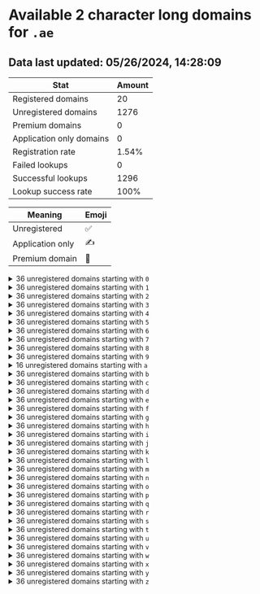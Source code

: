 # Available 2 character long domains for `.ae`

## Data last updated: 05/26/2024, 14:28:09

|Stat|Amount|
|--|--|
|Registered domains|20|
|Unregistered domains|1276|
|Premium domains|0|
|Application only domains|0|
|Registration rate|1.54%|
|Failed lookups|0|
|Successful lookups|1296|
|Lookup success rate|100%|


|Meaning|Emoji|
|--|--|
|Unregistered|:white_check_mark:|
|Application only|:writing_hand:|
|Premium domain|:gem:|

<details>
<summary>36 unregistered domains starting with <bold><code>0</code></bold></summary>

|Type|Domain|
|--|--|
|:white_check_mark:|`00.ae`|
|:white_check_mark:|`01.ae`|
|:white_check_mark:|`02.ae`|
|:white_check_mark:|`03.ae`|
|:white_check_mark:|`04.ae`|
|:white_check_mark:|`05.ae`|
|:white_check_mark:|`06.ae`|
|:white_check_mark:|`07.ae`|
|:white_check_mark:|`08.ae`|
|:white_check_mark:|`09.ae`|
|:white_check_mark:|`0a.ae`|
|:white_check_mark:|`0b.ae`|
|:white_check_mark:|`0c.ae`|
|:white_check_mark:|`0d.ae`|
|:white_check_mark:|`0e.ae`|
|:white_check_mark:|`0f.ae`|
|:white_check_mark:|`0g.ae`|
|:white_check_mark:|`0h.ae`|
|:white_check_mark:|`0i.ae`|
|:white_check_mark:|`0j.ae`|
|:white_check_mark:|`0k.ae`|
|:white_check_mark:|`0l.ae`|
|:white_check_mark:|`0m.ae`|
|:white_check_mark:|`0n.ae`|
|:white_check_mark:|`0o.ae`|
|:white_check_mark:|`0p.ae`|
|:white_check_mark:|`0q.ae`|
|:white_check_mark:|`0r.ae`|
|:white_check_mark:|`0s.ae`|
|:white_check_mark:|`0t.ae`|
|:white_check_mark:|`0u.ae`|
|:white_check_mark:|`0v.ae`|
|:white_check_mark:|`0w.ae`|
|:white_check_mark:|`0x.ae`|
|:white_check_mark:|`0y.ae`|
|:white_check_mark:|`0z.ae`|
</details>
<details>
<summary>36 unregistered domains starting with <bold><code>1</code></bold></summary>

|Type|Domain|
|--|--|
|:white_check_mark:|`10.ae`|
|:white_check_mark:|`11.ae`|
|:white_check_mark:|`12.ae`|
|:white_check_mark:|`13.ae`|
|:white_check_mark:|`14.ae`|
|:white_check_mark:|`15.ae`|
|:white_check_mark:|`16.ae`|
|:white_check_mark:|`17.ae`|
|:white_check_mark:|`18.ae`|
|:white_check_mark:|`19.ae`|
|:white_check_mark:|`1a.ae`|
|:white_check_mark:|`1b.ae`|
|:white_check_mark:|`1c.ae`|
|:white_check_mark:|`1d.ae`|
|:white_check_mark:|`1e.ae`|
|:white_check_mark:|`1f.ae`|
|:white_check_mark:|`1g.ae`|
|:white_check_mark:|`1h.ae`|
|:white_check_mark:|`1i.ae`|
|:white_check_mark:|`1j.ae`|
|:white_check_mark:|`1k.ae`|
|:white_check_mark:|`1l.ae`|
|:white_check_mark:|`1m.ae`|
|:white_check_mark:|`1n.ae`|
|:white_check_mark:|`1o.ae`|
|:white_check_mark:|`1p.ae`|
|:white_check_mark:|`1q.ae`|
|:white_check_mark:|`1r.ae`|
|:white_check_mark:|`1s.ae`|
|:white_check_mark:|`1t.ae`|
|:white_check_mark:|`1u.ae`|
|:white_check_mark:|`1v.ae`|
|:white_check_mark:|`1w.ae`|
|:white_check_mark:|`1x.ae`|
|:white_check_mark:|`1y.ae`|
|:white_check_mark:|`1z.ae`|
</details>
<details>
<summary>36 unregistered domains starting with <bold><code>2</code></bold></summary>

|Type|Domain|
|--|--|
|:white_check_mark:|`20.ae`|
|:white_check_mark:|`21.ae`|
|:white_check_mark:|`22.ae`|
|:white_check_mark:|`23.ae`|
|:white_check_mark:|`24.ae`|
|:white_check_mark:|`25.ae`|
|:white_check_mark:|`26.ae`|
|:white_check_mark:|`27.ae`|
|:white_check_mark:|`28.ae`|
|:white_check_mark:|`29.ae`|
|:white_check_mark:|`2a.ae`|
|:white_check_mark:|`2b.ae`|
|:white_check_mark:|`2c.ae`|
|:white_check_mark:|`2d.ae`|
|:white_check_mark:|`2e.ae`|
|:white_check_mark:|`2f.ae`|
|:white_check_mark:|`2g.ae`|
|:white_check_mark:|`2h.ae`|
|:white_check_mark:|`2i.ae`|
|:white_check_mark:|`2j.ae`|
|:white_check_mark:|`2k.ae`|
|:white_check_mark:|`2l.ae`|
|:white_check_mark:|`2m.ae`|
|:white_check_mark:|`2n.ae`|
|:white_check_mark:|`2o.ae`|
|:white_check_mark:|`2p.ae`|
|:white_check_mark:|`2q.ae`|
|:white_check_mark:|`2r.ae`|
|:white_check_mark:|`2s.ae`|
|:white_check_mark:|`2t.ae`|
|:white_check_mark:|`2u.ae`|
|:white_check_mark:|`2v.ae`|
|:white_check_mark:|`2w.ae`|
|:white_check_mark:|`2x.ae`|
|:white_check_mark:|`2y.ae`|
|:white_check_mark:|`2z.ae`|
</details>
<details>
<summary>36 unregistered domains starting with <bold><code>3</code></bold></summary>

|Type|Domain|
|--|--|
|:white_check_mark:|`30.ae`|
|:white_check_mark:|`31.ae`|
|:white_check_mark:|`32.ae`|
|:white_check_mark:|`33.ae`|
|:white_check_mark:|`34.ae`|
|:white_check_mark:|`35.ae`|
|:white_check_mark:|`36.ae`|
|:white_check_mark:|`37.ae`|
|:white_check_mark:|`38.ae`|
|:white_check_mark:|`39.ae`|
|:white_check_mark:|`3a.ae`|
|:white_check_mark:|`3b.ae`|
|:white_check_mark:|`3c.ae`|
|:white_check_mark:|`3d.ae`|
|:white_check_mark:|`3e.ae`|
|:white_check_mark:|`3f.ae`|
|:white_check_mark:|`3g.ae`|
|:white_check_mark:|`3h.ae`|
|:white_check_mark:|`3i.ae`|
|:white_check_mark:|`3j.ae`|
|:white_check_mark:|`3k.ae`|
|:white_check_mark:|`3l.ae`|
|:white_check_mark:|`3m.ae`|
|:white_check_mark:|`3n.ae`|
|:white_check_mark:|`3o.ae`|
|:white_check_mark:|`3p.ae`|
|:white_check_mark:|`3q.ae`|
|:white_check_mark:|`3r.ae`|
|:white_check_mark:|`3s.ae`|
|:white_check_mark:|`3t.ae`|
|:white_check_mark:|`3u.ae`|
|:white_check_mark:|`3v.ae`|
|:white_check_mark:|`3w.ae`|
|:white_check_mark:|`3x.ae`|
|:white_check_mark:|`3y.ae`|
|:white_check_mark:|`3z.ae`|
</details>
<details>
<summary>36 unregistered domains starting with <bold><code>4</code></bold></summary>

|Type|Domain|
|--|--|
|:white_check_mark:|`40.ae`|
|:white_check_mark:|`41.ae`|
|:white_check_mark:|`42.ae`|
|:white_check_mark:|`43.ae`|
|:white_check_mark:|`44.ae`|
|:white_check_mark:|`45.ae`|
|:white_check_mark:|`46.ae`|
|:white_check_mark:|`47.ae`|
|:white_check_mark:|`48.ae`|
|:white_check_mark:|`49.ae`|
|:white_check_mark:|`4a.ae`|
|:white_check_mark:|`4b.ae`|
|:white_check_mark:|`4c.ae`|
|:white_check_mark:|`4d.ae`|
|:white_check_mark:|`4e.ae`|
|:white_check_mark:|`4f.ae`|
|:white_check_mark:|`4g.ae`|
|:white_check_mark:|`4h.ae`|
|:white_check_mark:|`4i.ae`|
|:white_check_mark:|`4j.ae`|
|:white_check_mark:|`4k.ae`|
|:white_check_mark:|`4l.ae`|
|:white_check_mark:|`4m.ae`|
|:white_check_mark:|`4n.ae`|
|:white_check_mark:|`4o.ae`|
|:white_check_mark:|`4p.ae`|
|:white_check_mark:|`4q.ae`|
|:white_check_mark:|`4r.ae`|
|:white_check_mark:|`4s.ae`|
|:white_check_mark:|`4t.ae`|
|:white_check_mark:|`4u.ae`|
|:white_check_mark:|`4v.ae`|
|:white_check_mark:|`4w.ae`|
|:white_check_mark:|`4x.ae`|
|:white_check_mark:|`4y.ae`|
|:white_check_mark:|`4z.ae`|
</details>
<details>
<summary>36 unregistered domains starting with <bold><code>5</code></bold></summary>

|Type|Domain|
|--|--|
|:white_check_mark:|`50.ae`|
|:white_check_mark:|`51.ae`|
|:white_check_mark:|`52.ae`|
|:white_check_mark:|`53.ae`|
|:white_check_mark:|`54.ae`|
|:white_check_mark:|`55.ae`|
|:white_check_mark:|`56.ae`|
|:white_check_mark:|`57.ae`|
|:white_check_mark:|`58.ae`|
|:white_check_mark:|`59.ae`|
|:white_check_mark:|`5a.ae`|
|:white_check_mark:|`5b.ae`|
|:white_check_mark:|`5c.ae`|
|:white_check_mark:|`5d.ae`|
|:white_check_mark:|`5e.ae`|
|:white_check_mark:|`5f.ae`|
|:white_check_mark:|`5g.ae`|
|:white_check_mark:|`5h.ae`|
|:white_check_mark:|`5i.ae`|
|:white_check_mark:|`5j.ae`|
|:white_check_mark:|`5k.ae`|
|:white_check_mark:|`5l.ae`|
|:white_check_mark:|`5m.ae`|
|:white_check_mark:|`5n.ae`|
|:white_check_mark:|`5o.ae`|
|:white_check_mark:|`5p.ae`|
|:white_check_mark:|`5q.ae`|
|:white_check_mark:|`5r.ae`|
|:white_check_mark:|`5s.ae`|
|:white_check_mark:|`5t.ae`|
|:white_check_mark:|`5u.ae`|
|:white_check_mark:|`5v.ae`|
|:white_check_mark:|`5w.ae`|
|:white_check_mark:|`5x.ae`|
|:white_check_mark:|`5y.ae`|
|:white_check_mark:|`5z.ae`|
</details>
<details>
<summary>36 unregistered domains starting with <bold><code>6</code></bold></summary>

|Type|Domain|
|--|--|
|:white_check_mark:|`60.ae`|
|:white_check_mark:|`61.ae`|
|:white_check_mark:|`62.ae`|
|:white_check_mark:|`63.ae`|
|:white_check_mark:|`64.ae`|
|:white_check_mark:|`65.ae`|
|:white_check_mark:|`66.ae`|
|:white_check_mark:|`67.ae`|
|:white_check_mark:|`68.ae`|
|:white_check_mark:|`69.ae`|
|:white_check_mark:|`6a.ae`|
|:white_check_mark:|`6b.ae`|
|:white_check_mark:|`6c.ae`|
|:white_check_mark:|`6d.ae`|
|:white_check_mark:|`6e.ae`|
|:white_check_mark:|`6f.ae`|
|:white_check_mark:|`6g.ae`|
|:white_check_mark:|`6h.ae`|
|:white_check_mark:|`6i.ae`|
|:white_check_mark:|`6j.ae`|
|:white_check_mark:|`6k.ae`|
|:white_check_mark:|`6l.ae`|
|:white_check_mark:|`6m.ae`|
|:white_check_mark:|`6n.ae`|
|:white_check_mark:|`6o.ae`|
|:white_check_mark:|`6p.ae`|
|:white_check_mark:|`6q.ae`|
|:white_check_mark:|`6r.ae`|
|:white_check_mark:|`6s.ae`|
|:white_check_mark:|`6t.ae`|
|:white_check_mark:|`6u.ae`|
|:white_check_mark:|`6v.ae`|
|:white_check_mark:|`6w.ae`|
|:white_check_mark:|`6x.ae`|
|:white_check_mark:|`6y.ae`|
|:white_check_mark:|`6z.ae`|
</details>
<details>
<summary>36 unregistered domains starting with <bold><code>7</code></bold></summary>

|Type|Domain|
|--|--|
|:white_check_mark:|`70.ae`|
|:white_check_mark:|`71.ae`|
|:white_check_mark:|`72.ae`|
|:white_check_mark:|`73.ae`|
|:white_check_mark:|`74.ae`|
|:white_check_mark:|`75.ae`|
|:white_check_mark:|`76.ae`|
|:white_check_mark:|`77.ae`|
|:white_check_mark:|`78.ae`|
|:white_check_mark:|`79.ae`|
|:white_check_mark:|`7a.ae`|
|:white_check_mark:|`7b.ae`|
|:white_check_mark:|`7c.ae`|
|:white_check_mark:|`7d.ae`|
|:white_check_mark:|`7e.ae`|
|:white_check_mark:|`7f.ae`|
|:white_check_mark:|`7g.ae`|
|:white_check_mark:|`7h.ae`|
|:white_check_mark:|`7i.ae`|
|:white_check_mark:|`7j.ae`|
|:white_check_mark:|`7k.ae`|
|:white_check_mark:|`7l.ae`|
|:white_check_mark:|`7m.ae`|
|:white_check_mark:|`7n.ae`|
|:white_check_mark:|`7o.ae`|
|:white_check_mark:|`7p.ae`|
|:white_check_mark:|`7q.ae`|
|:white_check_mark:|`7r.ae`|
|:white_check_mark:|`7s.ae`|
|:white_check_mark:|`7t.ae`|
|:white_check_mark:|`7u.ae`|
|:white_check_mark:|`7v.ae`|
|:white_check_mark:|`7w.ae`|
|:white_check_mark:|`7x.ae`|
|:white_check_mark:|`7y.ae`|
|:white_check_mark:|`7z.ae`|
</details>
<details>
<summary>36 unregistered domains starting with <bold><code>8</code></bold></summary>

|Type|Domain|
|--|--|
|:white_check_mark:|`80.ae`|
|:white_check_mark:|`81.ae`|
|:white_check_mark:|`82.ae`|
|:white_check_mark:|`83.ae`|
|:white_check_mark:|`84.ae`|
|:white_check_mark:|`85.ae`|
|:white_check_mark:|`86.ae`|
|:white_check_mark:|`87.ae`|
|:white_check_mark:|`88.ae`|
|:white_check_mark:|`89.ae`|
|:white_check_mark:|`8a.ae`|
|:white_check_mark:|`8b.ae`|
|:white_check_mark:|`8c.ae`|
|:white_check_mark:|`8d.ae`|
|:white_check_mark:|`8e.ae`|
|:white_check_mark:|`8f.ae`|
|:white_check_mark:|`8g.ae`|
|:white_check_mark:|`8h.ae`|
|:white_check_mark:|`8i.ae`|
|:white_check_mark:|`8j.ae`|
|:white_check_mark:|`8k.ae`|
|:white_check_mark:|`8l.ae`|
|:white_check_mark:|`8m.ae`|
|:white_check_mark:|`8n.ae`|
|:white_check_mark:|`8o.ae`|
|:white_check_mark:|`8p.ae`|
|:white_check_mark:|`8q.ae`|
|:white_check_mark:|`8r.ae`|
|:white_check_mark:|`8s.ae`|
|:white_check_mark:|`8t.ae`|
|:white_check_mark:|`8u.ae`|
|:white_check_mark:|`8v.ae`|
|:white_check_mark:|`8w.ae`|
|:white_check_mark:|`8x.ae`|
|:white_check_mark:|`8y.ae`|
|:white_check_mark:|`8z.ae`|
</details>
<details>
<summary>36 unregistered domains starting with <bold><code>9</code></bold></summary>

|Type|Domain|
|--|--|
|:white_check_mark:|`90.ae`|
|:white_check_mark:|`91.ae`|
|:white_check_mark:|`92.ae`|
|:white_check_mark:|`93.ae`|
|:white_check_mark:|`94.ae`|
|:white_check_mark:|`95.ae`|
|:white_check_mark:|`96.ae`|
|:white_check_mark:|`97.ae`|
|:white_check_mark:|`98.ae`|
|:white_check_mark:|`99.ae`|
|:white_check_mark:|`9a.ae`|
|:white_check_mark:|`9b.ae`|
|:white_check_mark:|`9c.ae`|
|:white_check_mark:|`9d.ae`|
|:white_check_mark:|`9e.ae`|
|:white_check_mark:|`9f.ae`|
|:white_check_mark:|`9g.ae`|
|:white_check_mark:|`9h.ae`|
|:white_check_mark:|`9i.ae`|
|:white_check_mark:|`9j.ae`|
|:white_check_mark:|`9k.ae`|
|:white_check_mark:|`9l.ae`|
|:white_check_mark:|`9m.ae`|
|:white_check_mark:|`9n.ae`|
|:white_check_mark:|`9o.ae`|
|:white_check_mark:|`9p.ae`|
|:white_check_mark:|`9q.ae`|
|:white_check_mark:|`9r.ae`|
|:white_check_mark:|`9s.ae`|
|:white_check_mark:|`9t.ae`|
|:white_check_mark:|`9u.ae`|
|:white_check_mark:|`9v.ae`|
|:white_check_mark:|`9w.ae`|
|:white_check_mark:|`9x.ae`|
|:white_check_mark:|`9y.ae`|
|:white_check_mark:|`9z.ae`|
</details>
<details>
<summary>16 unregistered domains starting with <bold><code>a</code></bold></summary>

|Type|Domain|
|--|--|
|:white_check_mark:|`a0.ae`|
|:white_check_mark:|`a1.ae`|
|:white_check_mark:|`a2.ae`|
|:white_check_mark:|`a3.ae`|
|:white_check_mark:|`a4.ae`|
|:white_check_mark:|`a5.ae`|
|:white_check_mark:|`a6.ae`|
|:white_check_mark:|`a7.ae`|
|:white_check_mark:|`a8.ae`|
|:white_check_mark:|`a9.ae`|
|:white_check_mark:|`aj.ae`|
|:white_check_mark:|`am.ae`|
|:white_check_mark:|`an.ae`|
|:white_check_mark:|`ao.ae`|
|:white_check_mark:|`ap.ae`|
|:white_check_mark:|`az.ae`|
</details>
<details>
<summary>36 unregistered domains starting with <bold><code>b</code></bold></summary>

|Type|Domain|
|--|--|
|:white_check_mark:|`b0.ae`|
|:white_check_mark:|`b1.ae`|
|:white_check_mark:|`b2.ae`|
|:white_check_mark:|`b3.ae`|
|:white_check_mark:|`b4.ae`|
|:white_check_mark:|`b5.ae`|
|:white_check_mark:|`b6.ae`|
|:white_check_mark:|`b7.ae`|
|:white_check_mark:|`b8.ae`|
|:white_check_mark:|`b9.ae`|
|:white_check_mark:|`ba.ae`|
|:white_check_mark:|`bb.ae`|
|:white_check_mark:|`bc.ae`|
|:white_check_mark:|`bd.ae`|
|:white_check_mark:|`be.ae`|
|:white_check_mark:|`bf.ae`|
|:white_check_mark:|`bg.ae`|
|:white_check_mark:|`bh.ae`|
|:white_check_mark:|`bi.ae`|
|:white_check_mark:|`bj.ae`|
|:white_check_mark:|`bk.ae`|
|:white_check_mark:|`bl.ae`|
|:white_check_mark:|`bm.ae`|
|:white_check_mark:|`bn.ae`|
|:white_check_mark:|`bo.ae`|
|:white_check_mark:|`bp.ae`|
|:white_check_mark:|`bq.ae`|
|:white_check_mark:|`br.ae`|
|:white_check_mark:|`bs.ae`|
|:white_check_mark:|`bt.ae`|
|:white_check_mark:|`bu.ae`|
|:white_check_mark:|`bv.ae`|
|:white_check_mark:|`bw.ae`|
|:white_check_mark:|`bx.ae`|
|:white_check_mark:|`by.ae`|
|:white_check_mark:|`bz.ae`|
</details>
<details>
<summary>36 unregistered domains starting with <bold><code>c</code></bold></summary>

|Type|Domain|
|--|--|
|:white_check_mark:|`c0.ae`|
|:white_check_mark:|`c1.ae`|
|:white_check_mark:|`c2.ae`|
|:white_check_mark:|`c3.ae`|
|:white_check_mark:|`c4.ae`|
|:white_check_mark:|`c5.ae`|
|:white_check_mark:|`c6.ae`|
|:white_check_mark:|`c7.ae`|
|:white_check_mark:|`c8.ae`|
|:white_check_mark:|`c9.ae`|
|:white_check_mark:|`ca.ae`|
|:white_check_mark:|`cb.ae`|
|:white_check_mark:|`cc.ae`|
|:white_check_mark:|`cd.ae`|
|:white_check_mark:|`ce.ae`|
|:white_check_mark:|`cf.ae`|
|:white_check_mark:|`cg.ae`|
|:white_check_mark:|`ch.ae`|
|:white_check_mark:|`ci.ae`|
|:white_check_mark:|`cj.ae`|
|:white_check_mark:|`ck.ae`|
|:white_check_mark:|`cl.ae`|
|:white_check_mark:|`cm.ae`|
|:white_check_mark:|`cn.ae`|
|:white_check_mark:|`co.ae`|
|:white_check_mark:|`cp.ae`|
|:white_check_mark:|`cq.ae`|
|:white_check_mark:|`cr.ae`|
|:white_check_mark:|`cs.ae`|
|:white_check_mark:|`ct.ae`|
|:white_check_mark:|`cu.ae`|
|:white_check_mark:|`cv.ae`|
|:white_check_mark:|`cw.ae`|
|:white_check_mark:|`cx.ae`|
|:white_check_mark:|`cy.ae`|
|:white_check_mark:|`cz.ae`|
</details>
<details>
<summary>36 unregistered domains starting with <bold><code>d</code></bold></summary>

|Type|Domain|
|--|--|
|:white_check_mark:|`d0.ae`|
|:white_check_mark:|`d1.ae`|
|:white_check_mark:|`d2.ae`|
|:white_check_mark:|`d3.ae`|
|:white_check_mark:|`d4.ae`|
|:white_check_mark:|`d5.ae`|
|:white_check_mark:|`d6.ae`|
|:white_check_mark:|`d7.ae`|
|:white_check_mark:|`d8.ae`|
|:white_check_mark:|`d9.ae`|
|:white_check_mark:|`da.ae`|
|:white_check_mark:|`db.ae`|
|:white_check_mark:|`dc.ae`|
|:white_check_mark:|`dd.ae`|
|:white_check_mark:|`de.ae`|
|:white_check_mark:|`df.ae`|
|:white_check_mark:|`dg.ae`|
|:white_check_mark:|`dh.ae`|
|:white_check_mark:|`di.ae`|
|:white_check_mark:|`dj.ae`|
|:white_check_mark:|`dk.ae`|
|:white_check_mark:|`dl.ae`|
|:white_check_mark:|`dm.ae`|
|:white_check_mark:|`dn.ae`|
|:white_check_mark:|`do.ae`|
|:white_check_mark:|`dp.ae`|
|:white_check_mark:|`dq.ae`|
|:white_check_mark:|`dr.ae`|
|:white_check_mark:|`ds.ae`|
|:white_check_mark:|`dt.ae`|
|:white_check_mark:|`du.ae`|
|:white_check_mark:|`dv.ae`|
|:white_check_mark:|`dw.ae`|
|:white_check_mark:|`dx.ae`|
|:white_check_mark:|`dy.ae`|
|:white_check_mark:|`dz.ae`|
</details>
<details>
<summary>36 unregistered domains starting with <bold><code>e</code></bold></summary>

|Type|Domain|
|--|--|
|:white_check_mark:|`e0.ae`|
|:white_check_mark:|`e1.ae`|
|:white_check_mark:|`e2.ae`|
|:white_check_mark:|`e3.ae`|
|:white_check_mark:|`e4.ae`|
|:white_check_mark:|`e5.ae`|
|:white_check_mark:|`e6.ae`|
|:white_check_mark:|`e7.ae`|
|:white_check_mark:|`e8.ae`|
|:white_check_mark:|`e9.ae`|
|:white_check_mark:|`ea.ae`|
|:white_check_mark:|`eb.ae`|
|:white_check_mark:|`ec.ae`|
|:white_check_mark:|`ed.ae`|
|:white_check_mark:|`ee.ae`|
|:white_check_mark:|`ef.ae`|
|:white_check_mark:|`eg.ae`|
|:white_check_mark:|`eh.ae`|
|:white_check_mark:|`ei.ae`|
|:white_check_mark:|`ej.ae`|
|:white_check_mark:|`ek.ae`|
|:white_check_mark:|`el.ae`|
|:white_check_mark:|`em.ae`|
|:white_check_mark:|`en.ae`|
|:white_check_mark:|`eo.ae`|
|:white_check_mark:|`ep.ae`|
|:white_check_mark:|`eq.ae`|
|:white_check_mark:|`er.ae`|
|:white_check_mark:|`es.ae`|
|:white_check_mark:|`et.ae`|
|:white_check_mark:|`eu.ae`|
|:white_check_mark:|`ev.ae`|
|:white_check_mark:|`ew.ae`|
|:white_check_mark:|`ex.ae`|
|:white_check_mark:|`ey.ae`|
|:white_check_mark:|`ez.ae`|
</details>
<details>
<summary>36 unregistered domains starting with <bold><code>f</code></bold></summary>

|Type|Domain|
|--|--|
|:white_check_mark:|`f0.ae`|
|:white_check_mark:|`f1.ae`|
|:white_check_mark:|`f2.ae`|
|:white_check_mark:|`f3.ae`|
|:white_check_mark:|`f4.ae`|
|:white_check_mark:|`f5.ae`|
|:white_check_mark:|`f6.ae`|
|:white_check_mark:|`f7.ae`|
|:white_check_mark:|`f8.ae`|
|:white_check_mark:|`f9.ae`|
|:white_check_mark:|`fa.ae`|
|:white_check_mark:|`fb.ae`|
|:white_check_mark:|`fc.ae`|
|:white_check_mark:|`fd.ae`|
|:white_check_mark:|`fe.ae`|
|:white_check_mark:|`ff.ae`|
|:white_check_mark:|`fg.ae`|
|:white_check_mark:|`fh.ae`|
|:white_check_mark:|`fi.ae`|
|:white_check_mark:|`fj.ae`|
|:white_check_mark:|`fk.ae`|
|:white_check_mark:|`fl.ae`|
|:white_check_mark:|`fm.ae`|
|:white_check_mark:|`fn.ae`|
|:white_check_mark:|`fo.ae`|
|:white_check_mark:|`fp.ae`|
|:white_check_mark:|`fq.ae`|
|:white_check_mark:|`fr.ae`|
|:white_check_mark:|`fs.ae`|
|:white_check_mark:|`ft.ae`|
|:white_check_mark:|`fu.ae`|
|:white_check_mark:|`fv.ae`|
|:white_check_mark:|`fw.ae`|
|:white_check_mark:|`fx.ae`|
|:white_check_mark:|`fy.ae`|
|:white_check_mark:|`fz.ae`|
</details>
<details>
<summary>36 unregistered domains starting with <bold><code>g</code></bold></summary>

|Type|Domain|
|--|--|
|:white_check_mark:|`g0.ae`|
|:white_check_mark:|`g1.ae`|
|:white_check_mark:|`g2.ae`|
|:white_check_mark:|`g3.ae`|
|:white_check_mark:|`g4.ae`|
|:white_check_mark:|`g5.ae`|
|:white_check_mark:|`g6.ae`|
|:white_check_mark:|`g7.ae`|
|:white_check_mark:|`g8.ae`|
|:white_check_mark:|`g9.ae`|
|:white_check_mark:|`ga.ae`|
|:white_check_mark:|`gb.ae`|
|:white_check_mark:|`gc.ae`|
|:white_check_mark:|`gd.ae`|
|:white_check_mark:|`ge.ae`|
|:white_check_mark:|`gf.ae`|
|:white_check_mark:|`gg.ae`|
|:white_check_mark:|`gh.ae`|
|:white_check_mark:|`gi.ae`|
|:white_check_mark:|`gj.ae`|
|:white_check_mark:|`gk.ae`|
|:white_check_mark:|`gl.ae`|
|:white_check_mark:|`gm.ae`|
|:white_check_mark:|`gn.ae`|
|:white_check_mark:|`go.ae`|
|:white_check_mark:|`gp.ae`|
|:white_check_mark:|`gq.ae`|
|:white_check_mark:|`gr.ae`|
|:white_check_mark:|`gs.ae`|
|:white_check_mark:|`gt.ae`|
|:white_check_mark:|`gu.ae`|
|:white_check_mark:|`gv.ae`|
|:white_check_mark:|`gw.ae`|
|:white_check_mark:|`gx.ae`|
|:white_check_mark:|`gy.ae`|
|:white_check_mark:|`gz.ae`|
</details>
<details>
<summary>36 unregistered domains starting with <bold><code>h</code></bold></summary>

|Type|Domain|
|--|--|
|:white_check_mark:|`h0.ae`|
|:white_check_mark:|`h1.ae`|
|:white_check_mark:|`h2.ae`|
|:white_check_mark:|`h3.ae`|
|:white_check_mark:|`h4.ae`|
|:white_check_mark:|`h5.ae`|
|:white_check_mark:|`h6.ae`|
|:white_check_mark:|`h7.ae`|
|:white_check_mark:|`h8.ae`|
|:white_check_mark:|`h9.ae`|
|:white_check_mark:|`ha.ae`|
|:white_check_mark:|`hb.ae`|
|:white_check_mark:|`hc.ae`|
|:white_check_mark:|`hd.ae`|
|:white_check_mark:|`he.ae`|
|:white_check_mark:|`hf.ae`|
|:white_check_mark:|`hg.ae`|
|:white_check_mark:|`hh.ae`|
|:white_check_mark:|`hi.ae`|
|:white_check_mark:|`hj.ae`|
|:white_check_mark:|`hk.ae`|
|:white_check_mark:|`hl.ae`|
|:white_check_mark:|`hm.ae`|
|:white_check_mark:|`hn.ae`|
|:white_check_mark:|`ho.ae`|
|:white_check_mark:|`hp.ae`|
|:white_check_mark:|`hq.ae`|
|:white_check_mark:|`hr.ae`|
|:white_check_mark:|`hs.ae`|
|:white_check_mark:|`ht.ae`|
|:white_check_mark:|`hu.ae`|
|:white_check_mark:|`hv.ae`|
|:white_check_mark:|`hw.ae`|
|:white_check_mark:|`hx.ae`|
|:white_check_mark:|`hy.ae`|
|:white_check_mark:|`hz.ae`|
</details>
<details>
<summary>36 unregistered domains starting with <bold><code>i</code></bold></summary>

|Type|Domain|
|--|--|
|:white_check_mark:|`i0.ae`|
|:white_check_mark:|`i1.ae`|
|:white_check_mark:|`i2.ae`|
|:white_check_mark:|`i3.ae`|
|:white_check_mark:|`i4.ae`|
|:white_check_mark:|`i5.ae`|
|:white_check_mark:|`i6.ae`|
|:white_check_mark:|`i7.ae`|
|:white_check_mark:|`i8.ae`|
|:white_check_mark:|`i9.ae`|
|:white_check_mark:|`ia.ae`|
|:white_check_mark:|`ib.ae`|
|:white_check_mark:|`ic.ae`|
|:white_check_mark:|`id.ae`|
|:white_check_mark:|`ie.ae`|
|:white_check_mark:|`if.ae`|
|:white_check_mark:|`ig.ae`|
|:white_check_mark:|`ih.ae`|
|:white_check_mark:|`ii.ae`|
|:white_check_mark:|`ij.ae`|
|:white_check_mark:|`ik.ae`|
|:white_check_mark:|`il.ae`|
|:white_check_mark:|`im.ae`|
|:white_check_mark:|`in.ae`|
|:white_check_mark:|`io.ae`|
|:white_check_mark:|`ip.ae`|
|:white_check_mark:|`iq.ae`|
|:white_check_mark:|`ir.ae`|
|:white_check_mark:|`is.ae`|
|:white_check_mark:|`it.ae`|
|:white_check_mark:|`iu.ae`|
|:white_check_mark:|`iv.ae`|
|:white_check_mark:|`iw.ae`|
|:white_check_mark:|`ix.ae`|
|:white_check_mark:|`iy.ae`|
|:white_check_mark:|`iz.ae`|
</details>
<details>
<summary>36 unregistered domains starting with <bold><code>j</code></bold></summary>

|Type|Domain|
|--|--|
|:white_check_mark:|`j0.ae`|
|:white_check_mark:|`j1.ae`|
|:white_check_mark:|`j2.ae`|
|:white_check_mark:|`j3.ae`|
|:white_check_mark:|`j4.ae`|
|:white_check_mark:|`j5.ae`|
|:white_check_mark:|`j6.ae`|
|:white_check_mark:|`j7.ae`|
|:white_check_mark:|`j8.ae`|
|:white_check_mark:|`j9.ae`|
|:white_check_mark:|`ja.ae`|
|:white_check_mark:|`jb.ae`|
|:white_check_mark:|`jc.ae`|
|:white_check_mark:|`jd.ae`|
|:white_check_mark:|`je.ae`|
|:white_check_mark:|`jf.ae`|
|:white_check_mark:|`jg.ae`|
|:white_check_mark:|`jh.ae`|
|:white_check_mark:|`ji.ae`|
|:white_check_mark:|`jj.ae`|
|:white_check_mark:|`jk.ae`|
|:white_check_mark:|`jl.ae`|
|:white_check_mark:|`jm.ae`|
|:white_check_mark:|`jn.ae`|
|:white_check_mark:|`jo.ae`|
|:white_check_mark:|`jp.ae`|
|:white_check_mark:|`jq.ae`|
|:white_check_mark:|`jr.ae`|
|:white_check_mark:|`js.ae`|
|:white_check_mark:|`jt.ae`|
|:white_check_mark:|`ju.ae`|
|:white_check_mark:|`jv.ae`|
|:white_check_mark:|`jw.ae`|
|:white_check_mark:|`jx.ae`|
|:white_check_mark:|`jy.ae`|
|:white_check_mark:|`jz.ae`|
</details>
<details>
<summary>36 unregistered domains starting with <bold><code>k</code></bold></summary>

|Type|Domain|
|--|--|
|:white_check_mark:|`k0.ae`|
|:white_check_mark:|`k1.ae`|
|:white_check_mark:|`k2.ae`|
|:white_check_mark:|`k3.ae`|
|:white_check_mark:|`k4.ae`|
|:white_check_mark:|`k5.ae`|
|:white_check_mark:|`k6.ae`|
|:white_check_mark:|`k7.ae`|
|:white_check_mark:|`k8.ae`|
|:white_check_mark:|`k9.ae`|
|:white_check_mark:|`ka.ae`|
|:white_check_mark:|`kb.ae`|
|:white_check_mark:|`kc.ae`|
|:white_check_mark:|`kd.ae`|
|:white_check_mark:|`ke.ae`|
|:white_check_mark:|`kf.ae`|
|:white_check_mark:|`kg.ae`|
|:white_check_mark:|`kh.ae`|
|:white_check_mark:|`ki.ae`|
|:white_check_mark:|`kj.ae`|
|:white_check_mark:|`kk.ae`|
|:white_check_mark:|`kl.ae`|
|:white_check_mark:|`km.ae`|
|:white_check_mark:|`kn.ae`|
|:white_check_mark:|`ko.ae`|
|:white_check_mark:|`kp.ae`|
|:white_check_mark:|`kq.ae`|
|:white_check_mark:|`kr.ae`|
|:white_check_mark:|`ks.ae`|
|:white_check_mark:|`kt.ae`|
|:white_check_mark:|`ku.ae`|
|:white_check_mark:|`kv.ae`|
|:white_check_mark:|`kw.ae`|
|:white_check_mark:|`kx.ae`|
|:white_check_mark:|`ky.ae`|
|:white_check_mark:|`kz.ae`|
</details>
<details>
<summary>36 unregistered domains starting with <bold><code>l</code></bold></summary>

|Type|Domain|
|--|--|
|:white_check_mark:|`l0.ae`|
|:white_check_mark:|`l1.ae`|
|:white_check_mark:|`l2.ae`|
|:white_check_mark:|`l3.ae`|
|:white_check_mark:|`l4.ae`|
|:white_check_mark:|`l5.ae`|
|:white_check_mark:|`l6.ae`|
|:white_check_mark:|`l7.ae`|
|:white_check_mark:|`l8.ae`|
|:white_check_mark:|`l9.ae`|
|:white_check_mark:|`la.ae`|
|:white_check_mark:|`lb.ae`|
|:white_check_mark:|`lc.ae`|
|:white_check_mark:|`ld.ae`|
|:white_check_mark:|`le.ae`|
|:white_check_mark:|`lf.ae`|
|:white_check_mark:|`lg.ae`|
|:white_check_mark:|`lh.ae`|
|:white_check_mark:|`li.ae`|
|:white_check_mark:|`lj.ae`|
|:white_check_mark:|`lk.ae`|
|:white_check_mark:|`ll.ae`|
|:white_check_mark:|`lm.ae`|
|:white_check_mark:|`ln.ae`|
|:white_check_mark:|`lo.ae`|
|:white_check_mark:|`lp.ae`|
|:white_check_mark:|`lq.ae`|
|:white_check_mark:|`lr.ae`|
|:white_check_mark:|`ls.ae`|
|:white_check_mark:|`lt.ae`|
|:white_check_mark:|`lu.ae`|
|:white_check_mark:|`lv.ae`|
|:white_check_mark:|`lw.ae`|
|:white_check_mark:|`lx.ae`|
|:white_check_mark:|`ly.ae`|
|:white_check_mark:|`lz.ae`|
</details>
<details>
<summary>36 unregistered domains starting with <bold><code>m</code></bold></summary>

|Type|Domain|
|--|--|
|:white_check_mark:|`m0.ae`|
|:white_check_mark:|`m1.ae`|
|:white_check_mark:|`m2.ae`|
|:white_check_mark:|`m3.ae`|
|:white_check_mark:|`m4.ae`|
|:white_check_mark:|`m5.ae`|
|:white_check_mark:|`m6.ae`|
|:white_check_mark:|`m7.ae`|
|:white_check_mark:|`m8.ae`|
|:white_check_mark:|`m9.ae`|
|:white_check_mark:|`ma.ae`|
|:white_check_mark:|`mb.ae`|
|:white_check_mark:|`mc.ae`|
|:white_check_mark:|`md.ae`|
|:white_check_mark:|`me.ae`|
|:white_check_mark:|`mf.ae`|
|:white_check_mark:|`mg.ae`|
|:white_check_mark:|`mh.ae`|
|:white_check_mark:|`mi.ae`|
|:white_check_mark:|`mj.ae`|
|:white_check_mark:|`mk.ae`|
|:white_check_mark:|`ml.ae`|
|:white_check_mark:|`mm.ae`|
|:white_check_mark:|`mn.ae`|
|:white_check_mark:|`mo.ae`|
|:white_check_mark:|`mp.ae`|
|:white_check_mark:|`mq.ae`|
|:white_check_mark:|`mr.ae`|
|:white_check_mark:|`ms.ae`|
|:white_check_mark:|`mt.ae`|
|:white_check_mark:|`mu.ae`|
|:white_check_mark:|`mv.ae`|
|:white_check_mark:|`mw.ae`|
|:white_check_mark:|`mx.ae`|
|:white_check_mark:|`my.ae`|
|:white_check_mark:|`mz.ae`|
</details>
<details>
<summary>36 unregistered domains starting with <bold><code>n</code></bold></summary>

|Type|Domain|
|--|--|
|:white_check_mark:|`n0.ae`|
|:white_check_mark:|`n1.ae`|
|:white_check_mark:|`n2.ae`|
|:white_check_mark:|`n3.ae`|
|:white_check_mark:|`n4.ae`|
|:white_check_mark:|`n5.ae`|
|:white_check_mark:|`n6.ae`|
|:white_check_mark:|`n7.ae`|
|:white_check_mark:|`n8.ae`|
|:white_check_mark:|`n9.ae`|
|:white_check_mark:|`na.ae`|
|:white_check_mark:|`nb.ae`|
|:white_check_mark:|`nc.ae`|
|:white_check_mark:|`nd.ae`|
|:white_check_mark:|`ne.ae`|
|:white_check_mark:|`nf.ae`|
|:white_check_mark:|`ng.ae`|
|:white_check_mark:|`nh.ae`|
|:white_check_mark:|`ni.ae`|
|:white_check_mark:|`nj.ae`|
|:white_check_mark:|`nk.ae`|
|:white_check_mark:|`nl.ae`|
|:white_check_mark:|`nm.ae`|
|:white_check_mark:|`nn.ae`|
|:white_check_mark:|`no.ae`|
|:white_check_mark:|`np.ae`|
|:white_check_mark:|`nq.ae`|
|:white_check_mark:|`nr.ae`|
|:white_check_mark:|`ns.ae`|
|:white_check_mark:|`nt.ae`|
|:white_check_mark:|`nu.ae`|
|:white_check_mark:|`nv.ae`|
|:white_check_mark:|`nw.ae`|
|:white_check_mark:|`nx.ae`|
|:white_check_mark:|`ny.ae`|
|:white_check_mark:|`nz.ae`|
</details>
<details>
<summary>36 unregistered domains starting with <bold><code>o</code></bold></summary>

|Type|Domain|
|--|--|
|:white_check_mark:|`o0.ae`|
|:white_check_mark:|`o1.ae`|
|:white_check_mark:|`o2.ae`|
|:white_check_mark:|`o3.ae`|
|:white_check_mark:|`o4.ae`|
|:white_check_mark:|`o5.ae`|
|:white_check_mark:|`o6.ae`|
|:white_check_mark:|`o7.ae`|
|:white_check_mark:|`o8.ae`|
|:white_check_mark:|`o9.ae`|
|:white_check_mark:|`oa.ae`|
|:white_check_mark:|`ob.ae`|
|:white_check_mark:|`oc.ae`|
|:white_check_mark:|`od.ae`|
|:white_check_mark:|`oe.ae`|
|:white_check_mark:|`of.ae`|
|:white_check_mark:|`og.ae`|
|:white_check_mark:|`oh.ae`|
|:white_check_mark:|`oi.ae`|
|:white_check_mark:|`oj.ae`|
|:white_check_mark:|`ok.ae`|
|:white_check_mark:|`ol.ae`|
|:white_check_mark:|`om.ae`|
|:white_check_mark:|`on.ae`|
|:white_check_mark:|`oo.ae`|
|:white_check_mark:|`op.ae`|
|:white_check_mark:|`oq.ae`|
|:white_check_mark:|`or.ae`|
|:white_check_mark:|`os.ae`|
|:white_check_mark:|`ot.ae`|
|:white_check_mark:|`ou.ae`|
|:white_check_mark:|`ov.ae`|
|:white_check_mark:|`ow.ae`|
|:white_check_mark:|`ox.ae`|
|:white_check_mark:|`oy.ae`|
|:white_check_mark:|`oz.ae`|
</details>
<details>
<summary>36 unregistered domains starting with <bold><code>p</code></bold></summary>

|Type|Domain|
|--|--|
|:white_check_mark:|`p0.ae`|
|:white_check_mark:|`p1.ae`|
|:white_check_mark:|`p2.ae`|
|:white_check_mark:|`p3.ae`|
|:white_check_mark:|`p4.ae`|
|:white_check_mark:|`p5.ae`|
|:white_check_mark:|`p6.ae`|
|:white_check_mark:|`p7.ae`|
|:white_check_mark:|`p8.ae`|
|:white_check_mark:|`p9.ae`|
|:white_check_mark:|`pa.ae`|
|:white_check_mark:|`pb.ae`|
|:white_check_mark:|`pc.ae`|
|:white_check_mark:|`pd.ae`|
|:white_check_mark:|`pe.ae`|
|:white_check_mark:|`pf.ae`|
|:white_check_mark:|`pg.ae`|
|:white_check_mark:|`ph.ae`|
|:white_check_mark:|`pi.ae`|
|:white_check_mark:|`pj.ae`|
|:white_check_mark:|`pk.ae`|
|:white_check_mark:|`pl.ae`|
|:white_check_mark:|`pm.ae`|
|:white_check_mark:|`pn.ae`|
|:white_check_mark:|`po.ae`|
|:white_check_mark:|`pp.ae`|
|:white_check_mark:|`pq.ae`|
|:white_check_mark:|`pr.ae`|
|:white_check_mark:|`ps.ae`|
|:white_check_mark:|`pt.ae`|
|:white_check_mark:|`pu.ae`|
|:white_check_mark:|`pv.ae`|
|:white_check_mark:|`pw.ae`|
|:white_check_mark:|`px.ae`|
|:white_check_mark:|`py.ae`|
|:white_check_mark:|`pz.ae`|
</details>
<details>
<summary>36 unregistered domains starting with <bold><code>q</code></bold></summary>

|Type|Domain|
|--|--|
|:white_check_mark:|`q0.ae`|
|:white_check_mark:|`q1.ae`|
|:white_check_mark:|`q2.ae`|
|:white_check_mark:|`q3.ae`|
|:white_check_mark:|`q4.ae`|
|:white_check_mark:|`q5.ae`|
|:white_check_mark:|`q6.ae`|
|:white_check_mark:|`q7.ae`|
|:white_check_mark:|`q8.ae`|
|:white_check_mark:|`q9.ae`|
|:white_check_mark:|`qa.ae`|
|:white_check_mark:|`qb.ae`|
|:white_check_mark:|`qc.ae`|
|:white_check_mark:|`qd.ae`|
|:white_check_mark:|`qe.ae`|
|:white_check_mark:|`qf.ae`|
|:white_check_mark:|`qg.ae`|
|:white_check_mark:|`qh.ae`|
|:white_check_mark:|`qi.ae`|
|:white_check_mark:|`qj.ae`|
|:white_check_mark:|`qk.ae`|
|:white_check_mark:|`ql.ae`|
|:white_check_mark:|`qm.ae`|
|:white_check_mark:|`qn.ae`|
|:white_check_mark:|`qo.ae`|
|:white_check_mark:|`qp.ae`|
|:white_check_mark:|`qq.ae`|
|:white_check_mark:|`qr.ae`|
|:white_check_mark:|`qs.ae`|
|:white_check_mark:|`qt.ae`|
|:white_check_mark:|`qu.ae`|
|:white_check_mark:|`qv.ae`|
|:white_check_mark:|`qw.ae`|
|:white_check_mark:|`qx.ae`|
|:white_check_mark:|`qy.ae`|
|:white_check_mark:|`qz.ae`|
</details>
<details>
<summary>36 unregistered domains starting with <bold><code>r</code></bold></summary>

|Type|Domain|
|--|--|
|:white_check_mark:|`r0.ae`|
|:white_check_mark:|`r1.ae`|
|:white_check_mark:|`r2.ae`|
|:white_check_mark:|`r3.ae`|
|:white_check_mark:|`r4.ae`|
|:white_check_mark:|`r5.ae`|
|:white_check_mark:|`r6.ae`|
|:white_check_mark:|`r7.ae`|
|:white_check_mark:|`r8.ae`|
|:white_check_mark:|`r9.ae`|
|:white_check_mark:|`ra.ae`|
|:white_check_mark:|`rb.ae`|
|:white_check_mark:|`rc.ae`|
|:white_check_mark:|`rd.ae`|
|:white_check_mark:|`re.ae`|
|:white_check_mark:|`rf.ae`|
|:white_check_mark:|`rg.ae`|
|:white_check_mark:|`rh.ae`|
|:white_check_mark:|`ri.ae`|
|:white_check_mark:|`rj.ae`|
|:white_check_mark:|`rk.ae`|
|:white_check_mark:|`rl.ae`|
|:white_check_mark:|`rm.ae`|
|:white_check_mark:|`rn.ae`|
|:white_check_mark:|`ro.ae`|
|:white_check_mark:|`rp.ae`|
|:white_check_mark:|`rq.ae`|
|:white_check_mark:|`rr.ae`|
|:white_check_mark:|`rs.ae`|
|:white_check_mark:|`rt.ae`|
|:white_check_mark:|`ru.ae`|
|:white_check_mark:|`rv.ae`|
|:white_check_mark:|`rw.ae`|
|:white_check_mark:|`rx.ae`|
|:white_check_mark:|`ry.ae`|
|:white_check_mark:|`rz.ae`|
</details>
<details>
<summary>36 unregistered domains starting with <bold><code>s</code></bold></summary>

|Type|Domain|
|--|--|
|:white_check_mark:|`s0.ae`|
|:white_check_mark:|`s1.ae`|
|:white_check_mark:|`s2.ae`|
|:white_check_mark:|`s3.ae`|
|:white_check_mark:|`s4.ae`|
|:white_check_mark:|`s5.ae`|
|:white_check_mark:|`s6.ae`|
|:white_check_mark:|`s7.ae`|
|:white_check_mark:|`s8.ae`|
|:white_check_mark:|`s9.ae`|
|:white_check_mark:|`sa.ae`|
|:white_check_mark:|`sb.ae`|
|:white_check_mark:|`sc.ae`|
|:white_check_mark:|`sd.ae`|
|:white_check_mark:|`se.ae`|
|:white_check_mark:|`sf.ae`|
|:white_check_mark:|`sg.ae`|
|:white_check_mark:|`sh.ae`|
|:white_check_mark:|`si.ae`|
|:white_check_mark:|`sj.ae`|
|:white_check_mark:|`sk.ae`|
|:white_check_mark:|`sl.ae`|
|:white_check_mark:|`sm.ae`|
|:white_check_mark:|`sn.ae`|
|:white_check_mark:|`so.ae`|
|:white_check_mark:|`sp.ae`|
|:white_check_mark:|`sq.ae`|
|:white_check_mark:|`sr.ae`|
|:white_check_mark:|`ss.ae`|
|:white_check_mark:|`st.ae`|
|:white_check_mark:|`su.ae`|
|:white_check_mark:|`sv.ae`|
|:white_check_mark:|`sw.ae`|
|:white_check_mark:|`sx.ae`|
|:white_check_mark:|`sy.ae`|
|:white_check_mark:|`sz.ae`|
</details>
<details>
<summary>36 unregistered domains starting with <bold><code>t</code></bold></summary>

|Type|Domain|
|--|--|
|:white_check_mark:|`t0.ae`|
|:white_check_mark:|`t1.ae`|
|:white_check_mark:|`t2.ae`|
|:white_check_mark:|`t3.ae`|
|:white_check_mark:|`t4.ae`|
|:white_check_mark:|`t5.ae`|
|:white_check_mark:|`t6.ae`|
|:white_check_mark:|`t7.ae`|
|:white_check_mark:|`t8.ae`|
|:white_check_mark:|`t9.ae`|
|:white_check_mark:|`ta.ae`|
|:white_check_mark:|`tb.ae`|
|:white_check_mark:|`tc.ae`|
|:white_check_mark:|`td.ae`|
|:white_check_mark:|`te.ae`|
|:white_check_mark:|`tf.ae`|
|:white_check_mark:|`tg.ae`|
|:white_check_mark:|`th.ae`|
|:white_check_mark:|`ti.ae`|
|:white_check_mark:|`tj.ae`|
|:white_check_mark:|`tk.ae`|
|:white_check_mark:|`tl.ae`|
|:white_check_mark:|`tm.ae`|
|:white_check_mark:|`tn.ae`|
|:white_check_mark:|`to.ae`|
|:white_check_mark:|`tp.ae`|
|:white_check_mark:|`tq.ae`|
|:white_check_mark:|`tr.ae`|
|:white_check_mark:|`ts.ae`|
|:white_check_mark:|`tt.ae`|
|:white_check_mark:|`tu.ae`|
|:white_check_mark:|`tv.ae`|
|:white_check_mark:|`tw.ae`|
|:white_check_mark:|`tx.ae`|
|:white_check_mark:|`ty.ae`|
|:white_check_mark:|`tz.ae`|
</details>
<details>
<summary>36 unregistered domains starting with <bold><code>u</code></bold></summary>

|Type|Domain|
|--|--|
|:white_check_mark:|`u0.ae`|
|:white_check_mark:|`u1.ae`|
|:white_check_mark:|`u2.ae`|
|:white_check_mark:|`u3.ae`|
|:white_check_mark:|`u4.ae`|
|:white_check_mark:|`u5.ae`|
|:white_check_mark:|`u6.ae`|
|:white_check_mark:|`u7.ae`|
|:white_check_mark:|`u8.ae`|
|:white_check_mark:|`u9.ae`|
|:white_check_mark:|`ua.ae`|
|:white_check_mark:|`ub.ae`|
|:white_check_mark:|`uc.ae`|
|:white_check_mark:|`ud.ae`|
|:white_check_mark:|`ue.ae`|
|:white_check_mark:|`uf.ae`|
|:white_check_mark:|`ug.ae`|
|:white_check_mark:|`uh.ae`|
|:white_check_mark:|`ui.ae`|
|:white_check_mark:|`uj.ae`|
|:white_check_mark:|`uk.ae`|
|:white_check_mark:|`ul.ae`|
|:white_check_mark:|`um.ae`|
|:white_check_mark:|`un.ae`|
|:white_check_mark:|`uo.ae`|
|:white_check_mark:|`up.ae`|
|:white_check_mark:|`uq.ae`|
|:white_check_mark:|`ur.ae`|
|:white_check_mark:|`us.ae`|
|:white_check_mark:|`ut.ae`|
|:white_check_mark:|`uu.ae`|
|:white_check_mark:|`uv.ae`|
|:white_check_mark:|`uw.ae`|
|:white_check_mark:|`ux.ae`|
|:white_check_mark:|`uy.ae`|
|:white_check_mark:|`uz.ae`|
</details>
<details>
<summary>36 unregistered domains starting with <bold><code>v</code></bold></summary>

|Type|Domain|
|--|--|
|:white_check_mark:|`v0.ae`|
|:white_check_mark:|`v1.ae`|
|:white_check_mark:|`v2.ae`|
|:white_check_mark:|`v3.ae`|
|:white_check_mark:|`v4.ae`|
|:white_check_mark:|`v5.ae`|
|:white_check_mark:|`v6.ae`|
|:white_check_mark:|`v7.ae`|
|:white_check_mark:|`v8.ae`|
|:white_check_mark:|`v9.ae`|
|:white_check_mark:|`va.ae`|
|:white_check_mark:|`vb.ae`|
|:white_check_mark:|`vc.ae`|
|:white_check_mark:|`vd.ae`|
|:white_check_mark:|`ve.ae`|
|:white_check_mark:|`vf.ae`|
|:white_check_mark:|`vg.ae`|
|:white_check_mark:|`vh.ae`|
|:white_check_mark:|`vi.ae`|
|:white_check_mark:|`vj.ae`|
|:white_check_mark:|`vk.ae`|
|:white_check_mark:|`vl.ae`|
|:white_check_mark:|`vm.ae`|
|:white_check_mark:|`vn.ae`|
|:white_check_mark:|`vo.ae`|
|:white_check_mark:|`vp.ae`|
|:white_check_mark:|`vq.ae`|
|:white_check_mark:|`vr.ae`|
|:white_check_mark:|`vs.ae`|
|:white_check_mark:|`vt.ae`|
|:white_check_mark:|`vu.ae`|
|:white_check_mark:|`vv.ae`|
|:white_check_mark:|`vw.ae`|
|:white_check_mark:|`vx.ae`|
|:white_check_mark:|`vy.ae`|
|:white_check_mark:|`vz.ae`|
</details>
<details>
<summary>36 unregistered domains starting with <bold><code>w</code></bold></summary>

|Type|Domain|
|--|--|
|:white_check_mark:|`w0.ae`|
|:white_check_mark:|`w1.ae`|
|:white_check_mark:|`w2.ae`|
|:white_check_mark:|`w3.ae`|
|:white_check_mark:|`w4.ae`|
|:white_check_mark:|`w5.ae`|
|:white_check_mark:|`w6.ae`|
|:white_check_mark:|`w7.ae`|
|:white_check_mark:|`w8.ae`|
|:white_check_mark:|`w9.ae`|
|:white_check_mark:|`wa.ae`|
|:white_check_mark:|`wb.ae`|
|:white_check_mark:|`wc.ae`|
|:white_check_mark:|`wd.ae`|
|:white_check_mark:|`we.ae`|
|:white_check_mark:|`wf.ae`|
|:white_check_mark:|`wg.ae`|
|:white_check_mark:|`wh.ae`|
|:white_check_mark:|`wi.ae`|
|:white_check_mark:|`wj.ae`|
|:white_check_mark:|`wk.ae`|
|:white_check_mark:|`wl.ae`|
|:white_check_mark:|`wm.ae`|
|:white_check_mark:|`wn.ae`|
|:white_check_mark:|`wo.ae`|
|:white_check_mark:|`wp.ae`|
|:white_check_mark:|`wq.ae`|
|:white_check_mark:|`wr.ae`|
|:white_check_mark:|`ws.ae`|
|:white_check_mark:|`wt.ae`|
|:white_check_mark:|`wu.ae`|
|:white_check_mark:|`wv.ae`|
|:white_check_mark:|`ww.ae`|
|:white_check_mark:|`wx.ae`|
|:white_check_mark:|`wy.ae`|
|:white_check_mark:|`wz.ae`|
</details>
<details>
<summary>36 unregistered domains starting with <bold><code>x</code></bold></summary>

|Type|Domain|
|--|--|
|:white_check_mark:|`x0.ae`|
|:white_check_mark:|`x1.ae`|
|:white_check_mark:|`x2.ae`|
|:white_check_mark:|`x3.ae`|
|:white_check_mark:|`x4.ae`|
|:white_check_mark:|`x5.ae`|
|:white_check_mark:|`x6.ae`|
|:white_check_mark:|`x7.ae`|
|:white_check_mark:|`x8.ae`|
|:white_check_mark:|`x9.ae`|
|:white_check_mark:|`xa.ae`|
|:white_check_mark:|`xb.ae`|
|:white_check_mark:|`xc.ae`|
|:white_check_mark:|`xd.ae`|
|:white_check_mark:|`xe.ae`|
|:white_check_mark:|`xf.ae`|
|:white_check_mark:|`xg.ae`|
|:white_check_mark:|`xh.ae`|
|:white_check_mark:|`xi.ae`|
|:white_check_mark:|`xj.ae`|
|:white_check_mark:|`xk.ae`|
|:white_check_mark:|`xl.ae`|
|:white_check_mark:|`xm.ae`|
|:white_check_mark:|`xn.ae`|
|:white_check_mark:|`xo.ae`|
|:white_check_mark:|`xp.ae`|
|:white_check_mark:|`xq.ae`|
|:white_check_mark:|`xr.ae`|
|:white_check_mark:|`xs.ae`|
|:white_check_mark:|`xt.ae`|
|:white_check_mark:|`xu.ae`|
|:white_check_mark:|`xv.ae`|
|:white_check_mark:|`xw.ae`|
|:white_check_mark:|`xx.ae`|
|:white_check_mark:|`xy.ae`|
|:white_check_mark:|`xz.ae`|
</details>
<details>
<summary>36 unregistered domains starting with <bold><code>y</code></bold></summary>

|Type|Domain|
|--|--|
|:white_check_mark:|`y0.ae`|
|:white_check_mark:|`y1.ae`|
|:white_check_mark:|`y2.ae`|
|:white_check_mark:|`y3.ae`|
|:white_check_mark:|`y4.ae`|
|:white_check_mark:|`y5.ae`|
|:white_check_mark:|`y6.ae`|
|:white_check_mark:|`y7.ae`|
|:white_check_mark:|`y8.ae`|
|:white_check_mark:|`y9.ae`|
|:white_check_mark:|`ya.ae`|
|:white_check_mark:|`yb.ae`|
|:white_check_mark:|`yc.ae`|
|:white_check_mark:|`yd.ae`|
|:white_check_mark:|`ye.ae`|
|:white_check_mark:|`yf.ae`|
|:white_check_mark:|`yg.ae`|
|:white_check_mark:|`yh.ae`|
|:white_check_mark:|`yi.ae`|
|:white_check_mark:|`yj.ae`|
|:white_check_mark:|`yk.ae`|
|:white_check_mark:|`yl.ae`|
|:white_check_mark:|`ym.ae`|
|:white_check_mark:|`yn.ae`|
|:white_check_mark:|`yo.ae`|
|:white_check_mark:|`yp.ae`|
|:white_check_mark:|`yq.ae`|
|:white_check_mark:|`yr.ae`|
|:white_check_mark:|`ys.ae`|
|:white_check_mark:|`yt.ae`|
|:white_check_mark:|`yu.ae`|
|:white_check_mark:|`yv.ae`|
|:white_check_mark:|`yw.ae`|
|:white_check_mark:|`yx.ae`|
|:white_check_mark:|`yy.ae`|
|:white_check_mark:|`yz.ae`|
</details>
<details>
<summary>36 unregistered domains starting with <bold><code>z</code></bold></summary>

|Type|Domain|
|--|--|
|:white_check_mark:|`z0.ae`|
|:white_check_mark:|`z1.ae`|
|:white_check_mark:|`z2.ae`|
|:white_check_mark:|`z3.ae`|
|:white_check_mark:|`z4.ae`|
|:white_check_mark:|`z5.ae`|
|:white_check_mark:|`z6.ae`|
|:white_check_mark:|`z7.ae`|
|:white_check_mark:|`z8.ae`|
|:white_check_mark:|`z9.ae`|
|:white_check_mark:|`za.ae`|
|:white_check_mark:|`zb.ae`|
|:white_check_mark:|`zc.ae`|
|:white_check_mark:|`zd.ae`|
|:white_check_mark:|`ze.ae`|
|:white_check_mark:|`zf.ae`|
|:white_check_mark:|`zg.ae`|
|:white_check_mark:|`zh.ae`|
|:white_check_mark:|`zi.ae`|
|:white_check_mark:|`zj.ae`|
|:white_check_mark:|`zk.ae`|
|:white_check_mark:|`zl.ae`|
|:white_check_mark:|`zm.ae`|
|:white_check_mark:|`zn.ae`|
|:white_check_mark:|`zo.ae`|
|:white_check_mark:|`zp.ae`|
|:white_check_mark:|`zq.ae`|
|:white_check_mark:|`zr.ae`|
|:white_check_mark:|`zs.ae`|
|:white_check_mark:|`zt.ae`|
|:white_check_mark:|`zu.ae`|
|:white_check_mark:|`zv.ae`|
|:white_check_mark:|`zw.ae`|
|:white_check_mark:|`zx.ae`|
|:white_check_mark:|`zy.ae`|
|:white_check_mark:|`zz.ae`|
</details>